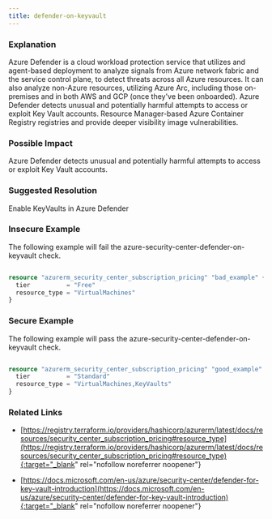 ```yaml
---
title: defender-on-keyvault
---
```


### Explanation

Azure Defender is a cloud workload protection service that utilizes and agent-based deployment to analyze signals from Azure network fabric and the service control plane, to detect threats across all Azure resources. It can also analyze non-Azure resources, utilizing Azure Arc, including those on-premises and in both AWS and GCP (once they've been onboarded).
			Azure Defender detects unusual and potentially harmful attempts to access or exploit Key Vault accounts. Resource Manager-based Azure Container Registry registries and provide deeper visibility image vulnerabilities.

### Possible Impact
Azure Defender detects unusual and potentially harmful attempts to access or exploit Key Vault accounts.

### Suggested Resolution
Enable KeyVaults in Azure Defender


### Insecure Example

The following example will fail the azure-security-center-defender-on-keyvault check.

```terraform

resource "azurerm_security_center_subscription_pricing" "bad_example" {
  tier          = "Free"
  resource_type = "VirtualMachines"
}

```



### Secure Example

The following example will pass the azure-security-center-defender-on-keyvault check.

```terraform

resource "azurerm_security_center_subscription_pricing" "good_example" {
  tier          = "Standard"
  resource_type = "VirtualMachines,KeyVaults"
}

```




### Related Links


- [https://registry.terraform.io/providers/hashicorp/azurerm/latest/docs/resources/security_center_subscription_pricing#resource_type](https://registry.terraform.io/providers/hashicorp/azurerm/latest/docs/resources/security_center_subscription_pricing#resource_type){:target="_blank" rel="nofollow noreferrer noopener"}

- [https://docs.microsoft.com/en-us/azure/security-center/defender-for-key-vault-introduction](https://docs.microsoft.com/en-us/azure/security-center/defender-for-key-vault-introduction){:target="_blank" rel="nofollow noreferrer noopener"}


